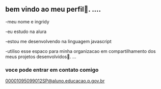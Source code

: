 ## bem vindo ao meu perfil🌙. ....

-meu nome e ingridy

-eu estudo na alura

-estou me desenvolvendo na linguagem javascript

-utiliso esse espaco para minha organizacao em compartilhamento dos meus projetos desenvolvidos🖤. ...

### voce pode entrar em contato comigo 

00001095099012SP@aluno.educacao.p.gov.br
